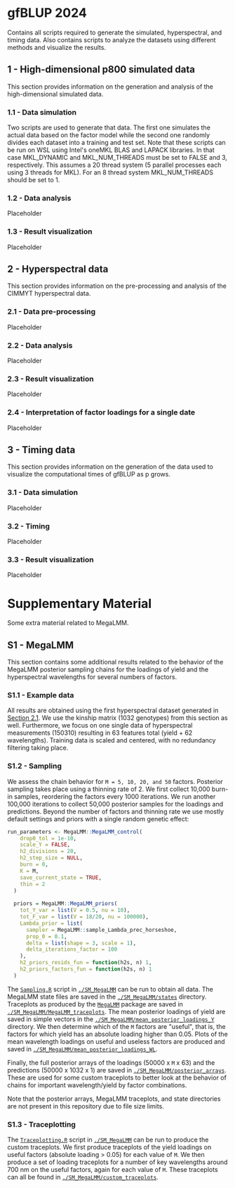 # gfBLUP 2024

Contains all scripts required to generate the simulated, hyperspectral, and timing data. Also contains scripts to analyze the datasets using different methods and visualize the results.

## 1 - High-dimensional p800 simulated data

This section provides information on the generation and analysis of the high-dimensional simulated data.

### 1.1 - Data simulation

Two scripts are used to generate that data. The first one simulates the actual data based on the factor model while the second one randomly divides each dataset into a training and test set. Note that these scripts can be run on WSL using Intel's oneMKL BLAS and LAPACK libraries. In that case MKL_DYNAMIC and MKL_NUM_THREADS must be set to FALSE and 3, respectively. This assumes a 20 thread system (5 parallel processes each using 3 threads for MKL). For an 8 thread system MKL_NUM_THREADS should be set to 1.

### 1.2 - Data analysis

Placeholder

### 1.3 - Result visualization

Placeholder

## 2 - Hyperspectral data

This section provides information on the pre-processing and analysis of the CIMMYT hyperspectral data.

### 2.1 - Data pre-processing

Placeholder

### 2.2 - Data analysis

Placeholder

### 2.3 - Result visualization

Placeholder

### 2.4 - Interpretation of factor loadings for a single date

Placeholder

## 3 - Timing data

This section provides information on the generation of the data used to visualize the computational times of gfBLUP as p grows.

### 3.1 - Data simulation

Placeholder

### 3.2 - Timing

Placeholder

### 3.3 - Result visualization

Placeholder

# Supplementary Material

Some extra material related to MegaLMM.

## S1 - MegaLMM

This section contains some additional results related to the behavior of the MegaLMM posterior sampling chains for the loadings of yield and the hyperspectral wavelengths for several numbers of factors.

### S1.1 - Example data

All results are obtained using the first hyperspectral dataset generated in [Section 2.1](https://github.com/KillianMelsen/gfBLUP_2024/tree/main?tab=readme-ov-file#21---data-pre-processing). We use the kinship matrix (1032 genotypes) from this section as well. Furthermore, we focus on one single data of hyperspectral measurements (150310) resulting in 63 features total (yield + 62 wavelengths). Training data is scaled and centered, with no redundancy filtering taking place.

### S1.2 - Sampling

We assess the chain behavior for `M = 5, 10, 20, and 50` factors. Posterior sampling takes place using a thinning rate of 2. We first collect 10,000 burn-in samples, reordering the factors every 1000 iterations. We run another 100,000 iterations to collect 50,000 posterior samples for the loadings and predictions. Beyond the number of factors and thinning rate we use mostly default settings and priors with a single random genetic effect:

``` r
run_parameters <- MegaLMM::MegaLMM_control(
    drop0_tol = 1e-10,
    scale_Y = FALSE,
    h2_divisions = 20,
    h2_step_size = NULL,
    burn = 0,
    K = M,
    save_current_state = TRUE,
    thin = 2
  )
  
  priors = MegaLMM::MegaLMM_priors(
    tot_Y_var = list(V = 0.5, nu = 10),
    tot_F_var = list(V = 18/20, nu = 100000),
    Lambda_prior = list(
      sampler = MegaLMM::sample_Lambda_prec_horseshoe,
      prop_0 = 0.1,
      delta = list(shape = 3, scale = 1),
      delta_iterations_factor = 100
    ),
    h2_priors_resids_fun = function(h2s, n) 1,
    h2_priors_factors_fun = function(h2s, n) 1
  )
```

The [`Sampling.R`](https://github.com/KillianMelsen/gfBLUP_2024/blob/main/SM_MegaLMM/Sampling.R) script in [`./SM_MegaLMM`](https://github.com/KillianMelsen/gfBLUP_2024/tree/main/SM_MegaLMM) can be run to obtain all data. The MegaLMM state files are saved in the [`./SM_MegaLMM/states`](https://github.com/KillianMelsen/gfBLUP_2024/tree/main/SM_MegaLMM/states) directory. Traceplots as produced by the [`MegaLMM`](https://doi.org/10.1186/s13059-021-02416-w) package are saved in [`./SM_MegaLMM/MegaLMM_traceplots`](https://github.com/KillianMelsen/gfBLUP_2024/tree/main/SM_MegaLMM/MegaLMM_traceplots). The mean posterior loadings of yield are saved in simple vectors in the [`./SM_MegaLMM/mean_posterior_loadings_Y`](https://github.com/KillianMelsen/gfBLUP_2024/tree/main/SM_MegaLMM/mean_posterior_loadings_Y) directory. We then determine which of the `M` factors are "useful", that is, the factors for which yield has an absolute loading higher than 0.05. Plots of the mean wavelength loadings on useful and useless factors are produced and saved in [`./SM_MegaLMM/mean_posterior_loadings_WL`](https://github.com/KillianMelsen/gfBLUP_2024/tree/main/SM_MegaLMM/mean_posterior_loadings_WL).

Finally, the full posterior arrays of the loadings (50000 x `M` x 63) and the predictions (50000 x 1032 x 1) are saved in [`./SM_MegaLMM/posterior_arrays`](https://github.com/KillianMelsen/gfBLUP_2024/tree/main/SM_MegaLMM/posterior_arrays). These are used for some custom traceplots to better look at the behavior of chains for important wavelength/yield by factor combinations.

Note that the posterior arrays, MegaLMM traceplots, and state directories are not present in this repository due to file size limits.

### S1.3 - Traceplotting

The [`Traceplotting.R`](https://github.com/KillianMelsen/gfBLUP_2024/blob/main/SM_MegaLMM/Traceplotting.R) script in [`./SM_MegaLMM`](https://github.com/KillianMelsen/gfBLUP_2024/tree/main/SM_MegaLMM) can be run to produce the custom traceplots. We first produce traceplots of the yield loadings on useful factors (absolute loading \> 0.05) for each value of `M`. We then produce a set of loading traceplots for a number of key wavelengths around 700 nm on the useful factors, again for each value of `M`. These traceplots can all be found in [`./SM_MegaLMM/custom_traceplots`](https://github.com/KillianMelsen/gfBLUP_2024/tree/main/SM_MegaLMM/custom_traceplots).
